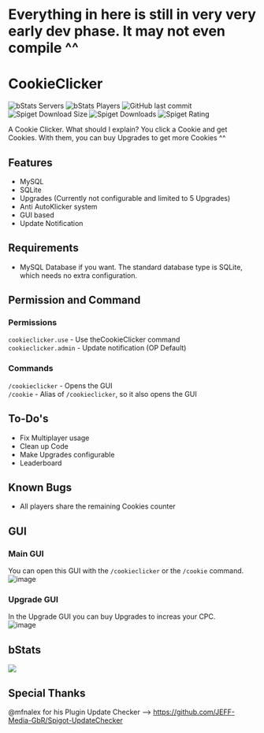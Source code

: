 # Everything in here is still in very very early dev phase. It may not even compile ^^


# CookieClicker
![bStats Servers](https://img.shields.io/bstats/servers/16433?style=for-the-badge)
![bStats Players](https://img.shields.io/bstats/players/16433?style=for-the-badge)
![GitHub last commit](https://img.shields.io/github/last-commit/Hutch79/CookieClicker-rewrite?style=for-the-badge)
![Spiget Download Size](https://img.shields.io/spiget/download-size/105878?style=for-the-badge)
![Spiget Downloads](https://img.shields.io/spiget/downloads/105878?style=for-the-badge)
![Spiget Rating](https://img.shields.io/spiget/rating/105878?style=for-the-badge)

A Cookie Clicker. What should I explain? You click a Cookie and get Cookies. With them, you can buy Upgrades to get more Cookies ^^

## Features
- MySQL
- SQLite
- Upgrades (Currently not configurable and limited to 5 Upgrades)
- Anti AutoKlicker system
- GUI based
- Update Notification

## Requirements
- MySQL Database if you want. The standard database type is SQLite, which needs no extra configuration.


## Permission and Command
### Permissions
`cookieclicker.use` - Use theCookieClicker command  
`cookieclicker.admin` - Update notification (OP Default)

### Commands
`/cookieclicker` - Opens the GUI  
`/cookie` - Alias of `/cookieclicker`, so it also opens the GUI

## To-Do's
- Fix Multiplayer usage
- Clean up Code
- Make Upgrades configurable
- Leaderboard

## Known Bugs
- All players share the remaining Cookies counter

## GUI
### Main GUI
You can open this GUI with the `/cookieclicker` or the `/cookie` command.  
![image](https://user-images.githubusercontent.com/42042811/197419064-63975def-c397-4033-b622-b15ccc80d8b7.png)

### Upgrade GUI
In the Upgrade GUI you can buy Upgrades to increas your CPC.  
![image](https://user-images.githubusercontent.com/42042811/197419094-348906ad-dc45-4ea2-b555-66cd7319617b.png)


## bStats
[![](https://bstats.org/signatures/bukkit/Cookie%20Clicker.svg)](https://bstats.org/plugin/bukkit/Cookie%20Clicker)

## Special Thanks
@mfnalex for his Plugin Update Checker  --> https://github.com/JEFF-Media-GbR/Spigot-UpdateChecker
